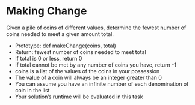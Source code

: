 # Making Change
Given a pile of coins of different values, determine the fewest number of coins needed to meet a given amount total.

* Prototype: def makeChange(coins, total)
* Return: fewest number of coins needed to meet total
* If total is 0 or less, return 0
* If total cannot be met by any number of coins you have, return -1
* coins is a list of the values of the coins in your possession
* The value of a coin will always be an integer greater than 0
* You can assume you have an infinite number of each denomination of coin in the list
* Your solution’s runtime will be evaluated in this task
